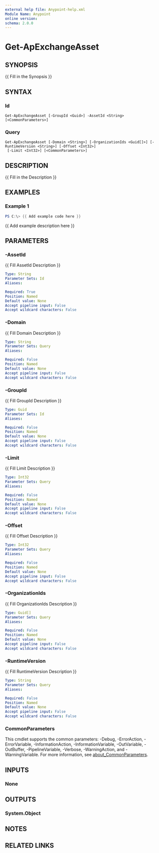 ```yaml
---
external help file: Anypoint-help.xml
Module Name: Anypoint
online version:
schema: 2.0.0
---
```


# Get-ApExchangeAsset

## SYNOPSIS
{{ Fill in the Synopsis }}

## SYNTAX

### Id
```
Get-ApExchangeAsset [-GroupId <Guid>] -AssetId <String> [<CommonParameters>]
```

### Query
```
Get-ApExchangeAsset [-Domain <String>] [-OrganizationIds <Guid[]>] [-RuntimeVersion <String>] [-Offset <Int32>]
 [-Limit <Int32>] [<CommonParameters>]
```

## DESCRIPTION
{{ Fill in the Description }}

## EXAMPLES

### Example 1
```powershell
PS C:\> {{ Add example code here }}
```

{{ Add example description here }}

## PARAMETERS

### -AssetId
{{ Fill AssetId Description }}

```yaml
Type: String
Parameter Sets: Id
Aliases:

Required: True
Position: Named
Default value: None
Accept pipeline input: False
Accept wildcard characters: False
```

### -Domain
{{ Fill Domain Description }}

```yaml
Type: String
Parameter Sets: Query
Aliases:

Required: False
Position: Named
Default value: None
Accept pipeline input: False
Accept wildcard characters: False
```

### -GroupId
{{ Fill GroupId Description }}

```yaml
Type: Guid
Parameter Sets: Id
Aliases:

Required: False
Position: Named
Default value: None
Accept pipeline input: False
Accept wildcard characters: False
```

### -Limit
{{ Fill Limit Description }}

```yaml
Type: Int32
Parameter Sets: Query
Aliases:

Required: False
Position: Named
Default value: None
Accept pipeline input: False
Accept wildcard characters: False
```

### -Offset
{{ Fill Offset Description }}

```yaml
Type: Int32
Parameter Sets: Query
Aliases:

Required: False
Position: Named
Default value: None
Accept pipeline input: False
Accept wildcard characters: False
```

### -OrganizationIds
{{ Fill OrganizationIds Description }}

```yaml
Type: Guid[]
Parameter Sets: Query
Aliases:

Required: False
Position: Named
Default value: None
Accept pipeline input: False
Accept wildcard characters: False
```

### -RuntimeVersion
{{ Fill RuntimeVersion Description }}

```yaml
Type: String
Parameter Sets: Query
Aliases:

Required: False
Position: Named
Default value: None
Accept pipeline input: False
Accept wildcard characters: False
```

### CommonParameters
This cmdlet supports the common parameters: -Debug, -ErrorAction, -ErrorVariable, -InformationAction, -InformationVariable, -OutVariable, -OutBuffer, -PipelineVariable, -Verbose, -WarningAction, and -WarningVariable. For more information, see [about_CommonParameters](http://go.microsoft.com/fwlink/?LinkID=113216).

## INPUTS

### None

## OUTPUTS

### System.Object
## NOTES

## RELATED LINKS

